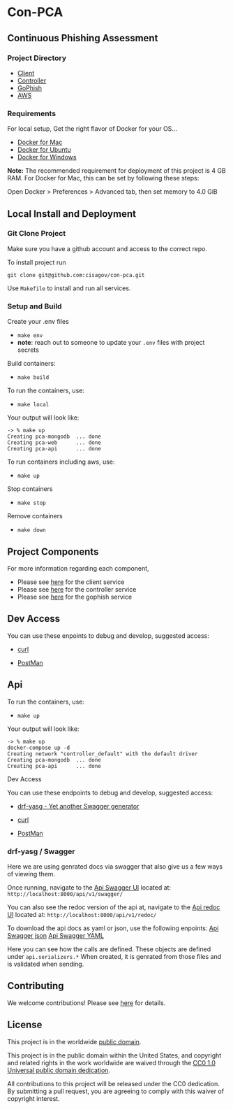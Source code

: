# Con-PCA

## Continuous Phishing Assessment

### Project Directory

- [Client](https://github.com/cisagov/con-pca/tree/develop/client)
- [Controller](https://github.com/cisagov/con-pca/tree/develop/controller)
- [GoPhish](https://github.com/cisagov/con-pca/tree/develop/gophish)
- [AWS](https://github.com/cisagov/con-pca/tree/develop/aws)

### Requirements

For local setup, Get the right flavor of Docker for your OS...

- [Docker for Mac](https://docs.docker.com/docker-for-mac/install/)
- [Docker for Ubuntu](https://docs.docker.com/install/linux/docker-ce/ubuntu/)
- [Docker for Windows](https://docs.docker.com/docker-for-windows/install/)

**Note:** The recommended requirement for deployment of this project is 4 GB RAM.
For Docker for Mac, this can be set by following these steps:

Open Docker > Preferences > Advanced tab, then set memory to 4.0 GiB

## Local Install and Deployment

### Git Clone Project

Make sure you have a github account and access to the correct repo.

To install project run

```shell
git clone git@github.com:cisagov/con-pca.git
```

Use `Makefile` to install and run all services.

### Setup and Build

Create your .env files

- `make env`
- **note**: reach out to someone to update your `.env` files with project secrets

Build containers:

- `make build`

To run the containers, use:

- `make local`

Your output will look like:

```shell
-> % make up
Creating pca-mongodb  ... done
Creating pca-web      ... done
Creating pca-api      ... done
```

To run containers including aws, use:

- `make up`

Stop containers

- `make stop`

Remove containers

- `make down`

## Project Components

For more information regarding each component,

- Please see [here](client/README.md) for the client service
- Please see [here](controller/README.md) for the controller service
- Please see [here](gophish/README.md) for the gophish service

## Dev Access

You can use these enpoints to debug and develop, suggested access:

- [curl](https://curl.haxx.se/docs/manpage.html)

- [PostMan](https://www.postman.com/)

## Api

To run the containers, use:

- `make up`

Your output will look like:

```shell
-> % make up
docker-compose up -d
Creating network "controller_default" with the default driver
Creating pca-mongodb  ... done
Creating pca-api      ... done
```

Dev Access

You can use these endpoints to debug and develop, suggested access:

- [drf-yasg - Yet another Swagger generator](https://drf-yasg.readthedocs.io/en/latest/)

- [curl](https://curl.haxx.se/docs/manpage.html)

- [PostMan](https://www.postman.com/)

### drf-yasg / Swagger

Here we are using genrated docs via swagger that also give us a
few ways of viewing them.

Once running, navigate to the
[Api Swagger UI](http://localhost:8000/api/v1/swagger/)
located at: `http://localhost:8000/api/v1/swagger/`

You can also see the redoc version of the api at, navigate to the
[Api redoc UI](http://localhost:8000/api/v1/redoc/)
located at: `http://localhost:8000/api/v1/redoc/`

To download the api docs as yaml or json, use the following enpoints:
[Api Swagger json](http://localhost:8000/api/v1/swagger.json)
[Api Swagger YAML](http://localhost:8000/api/v1/swagger.yaml)

Here you can see how the calls are defined. These objects are defined under `api.serializers.*`
When created, it is genrated from those files and is validated when sending.

## Contributing

We welcome contributions!  Please see [here](CONTRIBUTING.md) for
details.

## License

This project is in the worldwide [public domain](LICENSE).

This project is in the public domain within the United States, and
copyright and related rights in the work worldwide are waived through
the [CC0 1.0 Universal public domain
dedication](https://creativecommons.org/publicdomain/zero/1.0/).

All contributions to this project will be released under the CC0
dedication. By submitting a pull request, you are agreeing to comply
with this waiver of copyright interest.
